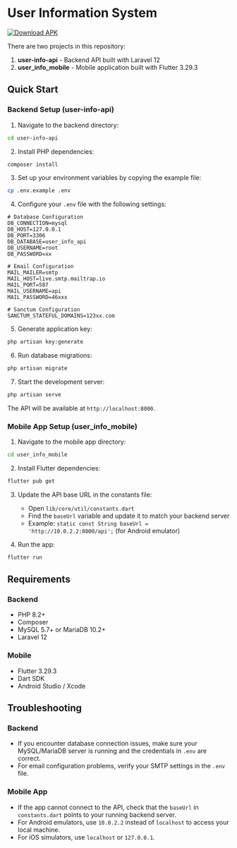 # User Information System

[![Download APK](https://img.shields.io/badge/Download-APK-brightgreen)](app-release.apk)

There are two projects in this repository:
1. **user-info-api** - Backend API built with Laravel 12
2. **user_info_mobile** - Mobile application built with Flutter 3.29.3

## Quick Start

### Backend Setup (user-info-api)

1. Navigate to the backend directory:
```bash
cd user-info-api
```

2. Install PHP dependencies:
```bash
composer install
```

3. Set up your environment variables by copying the example file:
```bash
cp .env.example .env
```

4. Configure your `.env` file with the following settings:

```
# Database Configuration
DB_CONNECTION=mysql
DB_HOST=127.0.0.1
DB_PORT=3306
DB_DATABASE=user_info_api
DB_USERNAME=root
DB_PASSWORD=xx

# Email Configuration
MAIL_MAILER=smtp
MAIL_HOST=live.smtp.mailtrap.io
MAIL_PORT=587
MAIL_USERNAME=api
MAIL_PASSWORD=46xxx

# Sanctum Configuration
SANCTUM_STATEFUL_DOMAINS=123xx.com
```

5. Generate application key:
```bash
php artisan key:generate
```

6. Run database migrations:
```bash
php artisan migrate
```

7. Start the development server:
```bash
php artisan serve
```

The API will be available at `http://localhost:8000`.

### Mobile App Setup (user_info_mobile)

1. Navigate to the mobile app directory:
```bash
cd user_info_mobile
```

2. Install Flutter dependencies:
```bash
flutter pub get
```

3. Update the API base URL in the constants file:
   - Open `lib/core/util/constants.dart`
   - Find the `baseUrl` variable and update it to match your backend server
   - Example: `static const String baseUrl = 'http://10.0.2.2:8000/api';` (for Android emulator)
 

4. Run the app:
```bash
flutter run
```


## Requirements

### Backend
- PHP 8.2+
- Composer
- MySQL 5.7+ or MariaDB 10.2+
- Laravel 12

### Mobile
- Flutter 3.29.3
- Dart SDK
- Android Studio / Xcode

## Troubleshooting

### Backend

- If you encounter database connection issues, make sure your MySQL/MariaDB server is running and the credentials in `.env` are correct.
- For email configuration problems, verify your SMTP settings in the `.env` file.

### Mobile App

- If the app cannot connect to the API, check that the `baseUrl` in `constants.dart` points to your running backend server.
- For Android emulators, use `10.0.2.2` instead of `localhost` to access your local machine.
- For iOS simulators, use `localhost` or `127.0.0.1`.

